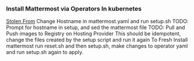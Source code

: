 ### Install Mattermost via Operators In kubernetes
[Stolen From](https://www.tauceti.blog/post/installing-mattermost-messaging-on-kubernetes/)
Change Hostname in mattermost.yaml and run setup.sh
TODO: Prompt for hostname in setup, and sed the mattermost file
TODO: Pull and Push images to Registry on Hosting Provider
This should be idempotent, change the files created by the setup script and run it again
To Fresh Install mattermost run reset.sh and then setup.sh, make changes to operator yaml and run setup.sh again to apply.


